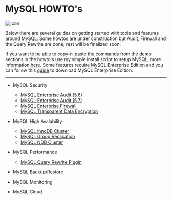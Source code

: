 MySQL HOWTO's
===================
![icon](https://upload.wikimedia.org/wikipedia/en/thumb/6/62/MySQL.svg/124px-MySQL.svg.png)

Below there are several guides on getting started with tools and features around MySQL.
Some howtos are under construction but Audit, Firewall and the Query Rewrite are done, rest will be finalized soon. 

If you want to be able to copy-n-paste the commands from the demo sections in the howto's use my simple install script to setup MySQL, more information [here](howtos/install.md). Some features require MySQL Enterprise Edition and you can follow this [guide](./howtos/edelivery-ee.md) to download MySQL Enterprise Edition.

----------


* MySQL Security
  * [MySQL Enterprise Audit (5.6)](./howtos/audit.md)
  * [MySQL Enterprise Audit (5.7)](./howtos/audit57.md)
  * [MySQL Enterprise Firewall](./howtos/firewall.md)
  * [MySQL Transparent Data Encryption](./howtos/tde.md)

* MySQL High Avalability
  * [MySQL InnoDB Cluster](./howtos/idc.md)
  * [MySQL Group Replication](./howtos/gr.md)
  * [MySQL NDB Cluster](https://github.com/wwwted/ndb-cluster-workshop)

* MySQL Performance
  * [MySQL Query Rewrite Plugin](./howtos/rewriter.md)

* MySQL Backup/Restore

* MySQL Monitoring

* MySQL Cloud
